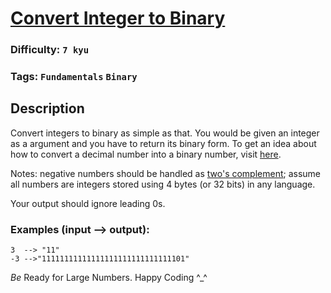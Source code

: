 # [Convert Integer to Binary](https://www.codewars.com/kata/55606aeebf1f0305f900006f)

### Difficulty: `7 kyu`

### Tags: `Fundamentals` `Binary`

## Description

Convert integers to binary as simple as that. You would be given an integer as a argument and you have to return its binary form. To get an idea about how to convert a decimal number into a binary number, visit [here](https://www.wikihow.com/Convert-from-Decimal-to-Binary).

Notes: negative numbers should be handled as [two's complement](https://en.wikipedia.org/wiki/Two's_complement); assume all numbers are integers stored using 4 bytes (or 32 bits) in any language.

Your output should ignore leading 0s.

### Examples (input --> output):

```
3  --> "11"
-3 -->"11111111111111111111111111111101"
```

*Be* Ready for Large Numbers. Happy Coding ^_^